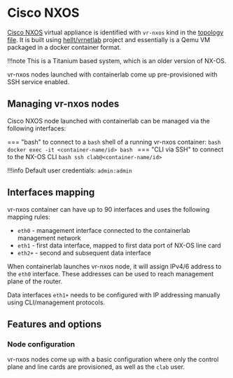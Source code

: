 # Cisco NXOS

[Cisco NXOS](https://www.cisco.com/c/en/us/products/ios-nx-os-software/nx-os/index.html) virtual appliance is identified with `vr-nxos` kind in the [topology file](../topo-def-file.md). It is built using [hellt/vrnetlab](../vrnetlab.md) project and essentially is a Qemu VM packaged in a docker container format.

!!!note
    This is a Titanium based system, which is an older version of NX-OS.

vr-nxos nodes launched with containerlab come up pre-provisioned with SSH service enabled.

## Managing vr-nxos nodes
Cisco NXOS node launched with containerlab can be managed via the following interfaces:

=== "bash"
    to connect to a `bash` shell of a running vr-nxos container:
    ```bash
    docker exec -it <container-name/id> bash
    ```
=== "CLI via SSH"
    to connect to the NX-OS CLI
    ```bash
    ssh clab@<container-name/id>
    ```


!!!info
    Default user credentials: `admin:admin`

## Interfaces mapping
vr-nxos container can have up to 90 interfaces and uses the following mapping rules:

* `eth0` - management interface connected to the containerlab management network
* `eth1` - first data interface, mapped to first data port of NX-OS line card
* `eth2+` - second and subsequent data interface

When containerlab launches vr-nxos node, it will assign IPv4/6 address to the `eth0` interface. These addresses can be used to reach management plane of the router.

Data interfaces `eth1+` needs to be configured with IP addressing manually using CLI/management protocols.


## Features and options
### Node configuration
vr-nxos nodes come up with a basic configuration where only the control plane and line cards are provisioned, as well as the `clab` user.

